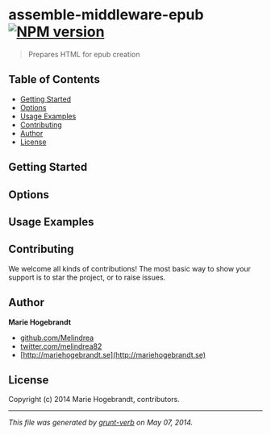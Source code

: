 # assemble-middleware-epub [![NPM version](https://badge.fury.io/js/assemble-middleware-epub.png)](http://badge.fury.io/js/assemble-middleware-epub) 

> Prepares HTML for epub creation

## Table of Contents
* [Getting Started](#getting-started)
* [Options](#options)
* [Usage Examples](#usage-examples)
* [Contributing](#contributing)
* [Author](#author)
* [License](#license)


## Getting Started

## Options

## Usage Examples

## Contributing
We welcome all kinds of contributions! The most basic way to show your support is to star the project, or to raise issues.

## Author

**Marie Hogebrandt**

+ [github.com/Melindrea](https://github.com/Melindrea)
+ [twitter.com/melindrea82](http://twitter.com/melindrea82)
+ [http://mariehogebrandt.se](http://mariehogebrandt.se)

## License
Copyright (c) 2014 Marie Hogebrandt, contributors.  




***

_This file was generated by [grunt-verb](https://github.com/assemble/grunt-verb) on May 07, 2014._
